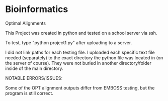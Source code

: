 # Bioinformatics
Optimal Alignments

This Project was created in python and tested on a school server via ssh.

To test, type "python project1.py" after uploading to a server. 


I did not link paths for each testing file.
I uploaded each specific text file needed (separately) to the exact directory the python file was located in (on the server of course).
They were not buried in another directory/folder inside of the main directory. 


NOTABLE ERRORS/ISSUES:

Some of the OPT alignment outputs differ from EMBOSS testing, but the program is still correct.
